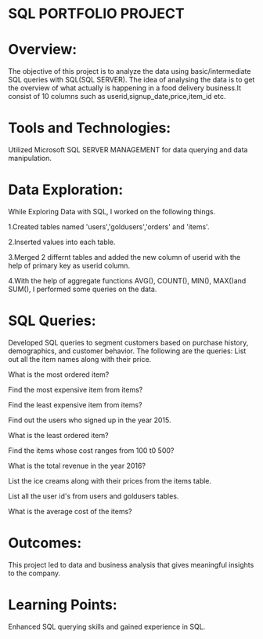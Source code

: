 
# SQL PORTFOLIO PROJECT

# Overview:
The objective of this project is to analyze the data using basic/intermediate SQL queries with SQL(SQL SERVER). The idea of analysing the data is to get the overview of what actually is happening in a food delivery business.It consist of 10 columns such as userid,signup_date,price,item_id etc.

# Tools and Technologies: 
Utilized Microsoft SQL SERVER MANAGEMENT for data querying and data manipulation.

# Data Exploration:
While Exploring Data with SQL, I worked on the following things.

1.Created tables named 'users','goldusers','orders' and 'items'.

2.Inserted values into each table.

3.Merged 2 differnt tables and added the new column of userid with the help of primary key as userid column.

4.With the help of aggregate functions AVG(), COUNT(), MIN(), MAX()and SUM(), I performed some queries on the data.

# SQL Queries: 
Developed SQL queries to segment customers based on purchase history, demographics, and customer behavior.
The following are the queries:
List out all the item names along with their price.

What is the most ordered item?

Find the most expensive item from items?

Find the least expensive item from items?

Find out the users who signed up in the year 2015.

What is the least ordered item?

Find the items whose cost ranges from 100 t0 500?

What is the total revenue in the year 2016?

List the ice creams along with their prices from the items table.

List all the user id's from users and goldusers tables.

What is the average cost of the items?

# Outcomes: 
This project led to data and business analysis that gives meaningful insights to the company.

# Learning Points: 
Enhanced SQL querying skills and gained experience in SQL.

